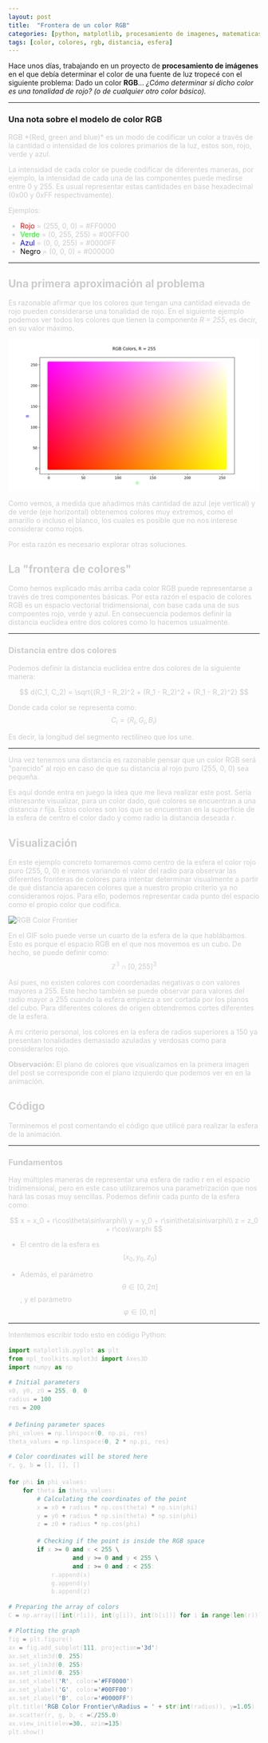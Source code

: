 ```yaml
---
layout: post
title:  "Frontera de un color RGB"
categories: [python, matplotlib, procesamiento de imagenes, matematicas]
tags: [color, colores, rgb, distancia, esfera]
---
```

Hace unos días, trabajando en un proyecto de **procesamiento de imágenes** en el que debía determinar el color de una fuente de luz tropecé con el siguiente problema: Dado un color **RGB**... *¿Cómo determinar si dicho color es una tonalidad de rojo? (o de cualquier otro color básico).*

-----
### Una nota sobre el modelo de color RGB
<span style="color:#CCCCCC">
RGB *(Red, green and blue)* es un modo de codificar un color a través de la cantidad o intensidad de los colores primarios de la luz, estos son, rojo, verde y azul.

La intensidad de cada color se puede codificar de diferentes maneras, por ejemplo, la intensidad de cada una de las componentes puede medirse entre 0 y 255. Es usual
representar estas cantidades en base hexadecimal (0x00 y 0xFF respectivamente).
</span>

Ejemplos:
- <span style="color:#FF0000"> Rojo </span> = (255, 0, 0) = #FF0000
- <span style="color:#00FF00"> Verde </span> = (0, 255, 255) = #00FF00
- <span style="color:#0000FF"> Azul </span> = (0, 0, 255) = #0000FF
- <span style="color:#000000"> Negro </span> = (0, 0, 0) = #000000

-----

## Una primera aproximación al problema

Es razonable afirmar que los colores que tengan una cantidad elevada de rojo pueden considerarse una tonalidad de rojo. En el siguiente ejemplo podemos ver todos los colores que tienen la componente *R = 255*, es decir, en su valor máximo.

![RGB Colors, R = 255](/assets/r255.png)

Como vemos, a medida que añadimos más cantidad de azul (eje vertical) y de verde (eje horizontal) obtenemos colores muy extremos, como el amarillo o incluso el blanco, los cuales es posible que no nos interese considerar como rojos. 

Por esta razón es necesario explorar otras soluciones.

## La "frontera de colores"

Como hemos explicado más arriba cada color RGB puede representarse a través de tres componentes básicas. Por esta razón el espacio de colores RGB es un espacio vectorial tridimensional, con base cada una de sus compoentes rojo, verde y azul. En consecuencia podemos definir la distancia euclídea entre dos colores como lo hacemos usualmente.

----
### Distancia entre dos colores
<span style="color:#CCCCCC">
Podemos definir la distancia euclídea entre dos colores de la siguiente manera:

$$
d(C_1, C_2) = \sqrt{(R_1 - R_2)^2 + (R_1 - R_2)^2 + (R_1 - R_2)^2}
$$

Donde cada color se representa como:
$$
C_i = (R_i, G_i, B_i)
$$

Es decir, la longitud del segmento rectilíneo que los une.
</span>

-----

Una vez tenemos una distancia es razonable pensar que un color RGB será "parecido" al rojo en caso de que su distancia al rojo puro (255, 0, 0) sea pequeña.

Es aquí donde entra en juego la idea que me lleva realizar este post. Sería interesante visualizar, para un color dado, qué colores se encuentran a una distancia *r* fija. Estos colores son los que se encuentran en la superficie de la esfera de centro el color dado y como radio la distancia deseada *r*.

## Visualización

En este ejemplo concreto tomaremos como centro de la esfera el color rojo puro (255, 0, 0) e iremos variando el valor del radio para observar las diferentes fronteras de colores para intentar determinar visualmente a partir de qué distancia aparecen colores que a nuestro propio criterio ya no consideramos rojos. Para ello, podemos representar cada punto del espacio como el propio color que codifica.

![RGB Color Frontier](/assets/color_frontier_rgb.gif)

En el GIF solo puede verse un cuarto de la esfera de la que hablábamos. Esto es porque el espacio RGB en el que nos movemos es un cubo. De hecho, se puede definir como:
$$
\mathbb{Z^3} \cap [0, 255]^3
$$

Así pues, no existen colores con coordenadas negativas o con valores mayores a 255. Este hecho también se puede observar para valores del radio mayor a 255 cuando la esfera empieza a ser cortada por los planos del cubo. Para diferentes colores de origen obtendremos cortes diferentes de la esfera.

A mi criterio personal, los colores en la esfera de radios superiores a 150 ya presentan tonalidades demasiado azuladas y verdosas como para considerarlos rojo.

**Observación:** El plano de colores que visualizamos en la primera imagen del post se corresponde con el plano izquierdo que podemos ver en en la animación.

## Código

Terminemos el post comentando el código que utilicé para realizar la esfera de la animación.

----
### Fundamentos
<span style="color:#CCCCCC">
Hay múltiples maneras de representar una esfera de radio r en el espacio tridimensional, pero en este caso utilizaremos una parametrización que nos hará las cosas muy sencillas. Podemos definir cada punto de la esfera como:

$$
x = x_0 + r\cos\theta\sin\varphi\\
y = y_0 + r\sin\theta\sin\varphi\\
z = z_0 + r\cos\varphi
$$

- El centro de la esfera es 
$$(x_0, y_0, z_0)$$

- Además, el parámetro
$$
\theta \in [0, 2\pi]
$$
, y el parámetro 
$$\varphi \in [0, \pi]$$
</span>

-----

Intentemos escribir todo esto en código Python:

```python
import matplotlib.pyplot as plt
from mpl_toolkits.mplot3d import Axes3D
import numpy as np
```

```python
# Initial parameters
x0, y0, z0 = 255, 0, 0
radius = 100
res = 200

# Defining parameter spaces
phi_values = np.linspace(0, np.pi, res)
theta_values = np.linspace(0, 2 * np.pi, res)
```

```python
# Color coordinates will be stored here
r, g, b = [], [], []

for phi in phi_values:
    for theta in theta_values:
        # Calculating the coordinates of the point
        x = x0 + radius * np.cos(theta) * np.sin(phi)
        y = y0 + radius * np.sin(theta) * np.sin(phi)
        z = z0 + radius * np.cos(phi)

        # Checking if the point is inside the RGB space
        if x >= 0 and x < 255 \
                  and y >= 0 and y < 255 \
                  and z >= 0 and z < 255:
            r.append(x)
            g.append(y)
            b.append(z)
```
```python
# Preparing the array of colors
C = np.array([[int(r[i]), int(g[i]), int(b[i])] for i in range(len(r))])
```

```python
# Plotting the graph
fig = plt.figure()
ax = fig.add_subplot(111, projection='3d')
ax.set_xlim3d(0, 255)
ax.set_ylim3d(0, 255)
ax.set_zlim3d(0, 255)
ax.set_xlabel('R', color='#FF0000')
ax.set_ylabel('G', color='#00FF00')
ax.set_zlabel('B', color='#0000FF')
plt.title('RGB Color Frontier\nRadius = ' + str(int(radius)), y=1.05)
ax.scatter(r, g, b, c =C/255.0)
ax.view_init(elev=30., azim=135)
plt.show()

```